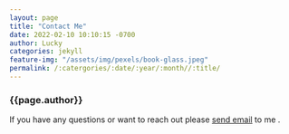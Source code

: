 ```yaml
---
layout: page
title: "Contact Me"
date: 2022-02-10 10:10:15 -0700
author: Lucky
categories: jekyll
feature-img: "/assets/img/pexels/book-glass.jpeg"
permalink: /:catergories/:date/:year/:month//:title/
---
```

<h3>{{page.author}}</h3>

If you have any questions or want to reach out please 
<a href="mailto:someone@example.com"> send email</a> to me .